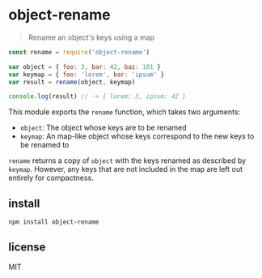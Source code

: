 # object-rename
> Rename an object's keys using a map

```js
const rename = require('object-rename')

var object = { foo: 3, bar: 42, baz: 101 }
var keymap = { foo: 'lorem', bar: 'ipsum' }
var result = rename(object, keymap)

console.log(result) // -> { lorem: 3, ipsum: 42 }
```

This module exports the `rename` function, which takes two arguments:

- `object`: The object whose keys are to be renamed
- `keymap`: An map-like object whose keys correspond to the new keys to be renamed to

`rename` returns a copy of `object` with the keys renamed as described by `keymap`. However, any keys that are not included in the map are left out entirely for compactness.

## install
```sh
npm install object-rename
```

## license
MIT
